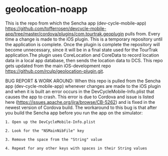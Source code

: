 geolocation-noapp
=================

This is the repo from which the Sencha app (dev-cycle-mobile-app) <https://github.com/tofferrosen/devcycle-mobile-app/tree/master/cordova/plugins/com.tourtrak.geoplugin> pulls from. Every time a change is made to the iOS plugin. This is a temporary repository until the application is complete. Once the plugin is complete the repository will become unnecessary, since it will be in a final state used for the TourTrak application.The plugin uses CoreLocation and CoreData to record location data in a local app database, then sends the location data to DCS. This repo gets updated from the main iOS-development repo <https://github.com/rculp/geolocation-plugin.git>. 

BUG REPORT & WORK AROUND:
When this repo is pulled from the Sencha app (dev-cycle-mobile-app) whenever changes are made to the iOS plugin and when it is built an error occurs in the DevCycleMobile-Info.plist that causes the app to crash. This error is due to Cordova and issue is listed here (https://issues.apache.org/jira/browse/CB-5262) and is fixed in the newest version of Cordova build. 
The workaround to this bug is that after you build the Sencha app before you run the app on the simulator:

`1. Open up the DevCycleMobile-Info.plist`

`2. Look for the "NSMainNibFile" key`

`3. Remove the space from the "String" value`

`4. Repeat for any other keys with spaces in their String values`
